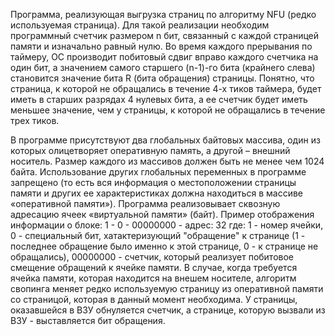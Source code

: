 Программа, реализующая выгрузка страниц по алгоритму NFU (редко используемая страница). Для такой реализации необходим программный счетчик размером n бит, связанный с каждой страницей памяти и изначально равный нулю.
Во время каждого прерывания по таймеру, ОС производит побитовый сдвиг вправо каждого счетчика на один бит, а значением самого старшего (n-1)-го бита (крайнего слева) становится значение бита R (бита обращения) страницы. Понятно, что страница, к которой не обращались в течение 4-х тиков таймера, будет иметь в старших разрядах 4 нулевых бита, а ее счетчик будет иметь меньшее значение, чем у страницы, к которой не обращались в течение трех тиков.

В программе присутствуют два глобальных байтовых массива, один из которых олицетворяет оперативную память, а другой – внешний носитель. Размер каждого из массивов должен быть не менее чем 1024 байта. Использование других глобальных переменных в программе запрещено (то есть вся информация о местоположении страницы памяти и других ее характеристиках должна находиться в массиве «оперативной памяти»). 
Программа реализовывает сквозную адресацию ячеек «виртуальной памяти» (байт).
Пример отображения информации о блоке:
1 - 0 - 00000000 - адрес: 32
где: 1 - номер ячейки, 0 - специальный бит, хатактеризующий "обращение" к странице (1 - последнее обращение было именно к этой странице, 0 - к странице не обращались), 00000000 - счетчик, который реализует побитовое смещение обращений к ячейке памяти.
В случае, когда требуется ячейка памяти, которая находится на внешем носителе, алгоритм свопинга меняет редко используемую страницу из оперативной памяти со страницой, которая в данный момент необходима. У страницы, оказавшейся в ВЗУ обнуляется счетчик, а странице, которую вызвали из ВЗУ - выставляется бит обращения.
